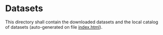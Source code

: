 # Datasets

This directory shall contain the downloaded datasets and the local catalog of
datasets (auto-generated on file [index.html](index.html)).
